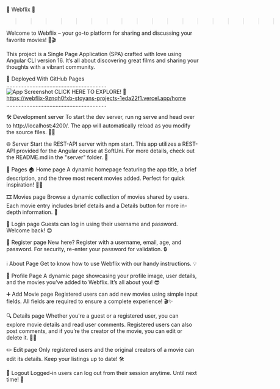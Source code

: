 🎥 Webflix 🎥<br>
>>>>>>>>>>>>>>>>>>>>>>>>>><br>
Welcome to Webflix – your go-to platform for sharing and discussing your favorite movies! 🍿🎬<br>

This project is a Single Page Application (SPA) crafted with love using Angular CLI version 16. It’s all about discovering great films and sharing your thoughts with a vibrant community.

🚀 Deployed With GitHub Pages<br>
.................................................................<br>
![App Screenshot](./screenshots/Home%20Page.png)
CLICK HERE TO EXPLORE! 🎉<br>
https://webflix-9znqh0fxb-stoyans-projects-1eda22f1.vercel.app/home<br>
.................................................................<br>

🛠️ Development server
To start the dev server, run ng serve and head over to http://localhost:4200/. The app will automatically reload as you modify the source files. 📂✨

🌐 Server
Start the REST-API server with npm start. This app utilizes a REST-API provided for the Angular course at SoftUni. For more details, check out the README.md in the "server" folder. 📑

📄 Pages
🏠 Home page
A dynamic homepage featuring the app title, a brief description, and the three most recent movies added. Perfect for quick inspiration! 🎥🔥

🎞️ Movies page
Browse a dynamic collection of movies shared by users. Each movie entry includes brief details and a Details button for more in-depth information. 🧐

🔐 Login page
Guests can log in using their username and password. Welcome back! 😊

📝 Register page
New here? Register with a username, email, age, and password. For security, re-enter your password for validation. 🔒

ℹ️ About Page
Get to know how to use Webflix with our handy instructions. 💡

👤 Profile Page
A dynamic page showcasing your profile image, user details, and the movies you’ve added to Webflix. It’s all about you! 😎

➕ Add Movie page
Registered users can add new movies using simple input fields. All fields are required to ensure a complete experience! 🎬✨

🔍 Details page
Whether you're a guest or a registered user, you can explore movie details and read user comments. Registered users can also post comments, and if you’re the creator of the movie, you can edit or delete it. 📝❌

✏️ Edit page
Only registered users and the original creators of a movie can edit its details. Keep your listings up to date! 🛠️

🚪 Logout
Logged-in users can log out from their session anytime. Until next time! 👋

